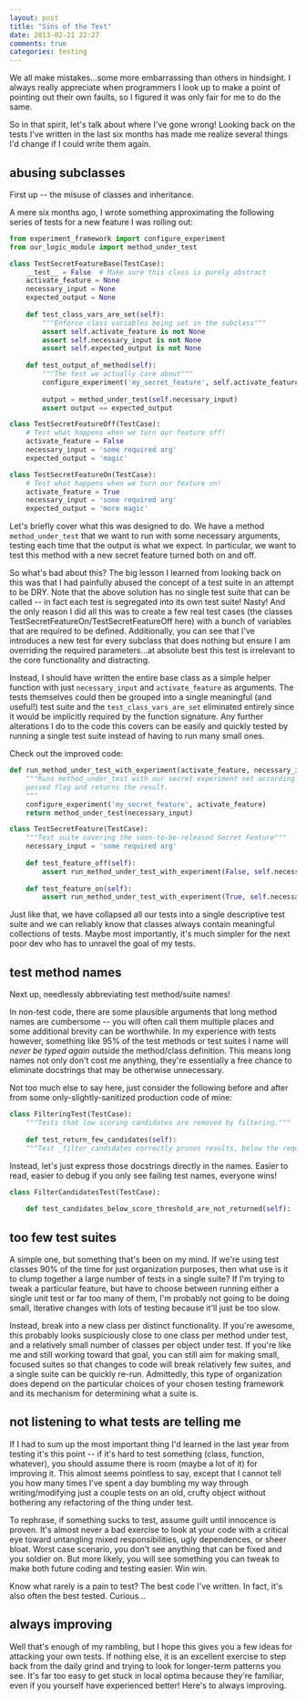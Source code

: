 ```yaml
---
layout: post
title: "Sins of the Test"
date: 2013-02-21 22:27
comments: true
categories: testing
---
```


We all make mistakes…some more embarrassing than others in hindsight. I always really appreciate when programmers I look up to make a point of pointing out their own faults, so I figured it was only fair for me to do the same.

So in that spirit, let's talk about where I've gone wrong! Looking back on the tests I've written in the last six months has made me realize several things I'd change if I could write them again.

<!-- more -->

## abusing subclasses

First up -- the misuse of classes and inheritance.

A mere six months ago, I wrote something approximating the following series of tests for a new feature I was rolling out:

``` python
from experiment_framework import configure_experiment
from our_logic_module import method_under_test

class TestSecretFeatureBase(TestCase):
	__test__ = False  # Make sure this class is purely abstract
	activate_feature = None
	necessary_input = None
	expected_output = None
	
	def test_class_vars_are_set(self):
		"""Enforce class variables being set in the subclass"""
		assert self.activate_feature is not None
		assert self.necessary_input is not None
		assert self.expected_output is not None
	
	def test_output_of_method(self):
		"""The test we actually care about"""
		configure_experiment('my_secret_feature', self.activate_feature)
		
		output = method_under_test(self.necessary_input)
		assert output == expected_output

class TestSecretFeatureOff(TestCase):
	# Test what happens when we turn our feature off!
	activate_feature = False
	necessary_input = 'some required arg'
	expected_output = 'magic'

class TestSecretFeatureOn(TestCase):
	# Test what happens when we turn our feature on!
	activate_feature = True
	necessary_input = 'some required arg'
	expected_output = 'more magic'

```

Let's briefly cover what this was designed to do. We have a method `method_under_test` that we want to run with some necessary arguments, testing each time that the output is what we expect. In particular, we want to test this method with a new secret feature turned both on and off.

So what's bad about this? The big lesson I learned from looking back on this was that I had painfully abused the concept of a test suite in an attempt to be DRY. Note that the above solution has no single test suite that can be called -- in fact each test is segregated into its own test suite! Nasty! And the only reason I did all this was to create a few real test cases (the classes TestSecretFeatureOn/TestSecretFeatureOff here) with a bunch of variables that are required to be defined. Additionally, you can see that I've introduces a new test for every subclass that does nothing but ensure I am overriding the required parameters...at absolute best this test is irrelevant to the core functionality and distracting.

Instead, I should have written the entire base class as a simple helper function with just `necessary_input` and `activate_feature` as arguments. The tests themselves could then be grouped into a single meaningful (and useful!) test suite and the `test_class_vars_are_set` eliminated entirely since it would be implicitly required by the function signature. Any further alterations I do to the code this covers can be easily and quickly tested by running a single test suite instead of having to run many small ones.

Check out the improved code:
``` python
def run_method_under_test_with_experiment(activate_feature, necessary_input):
	"""Runs method_under_test with our secret experiment set according to the
	passed flag and returns the result.
	"""
	configure_experiment('my_secret_feature', activate_feature)
	return method_under_test(necessary_input)

class TestSecretFeature(TestCase):
	"""Test suite covering the soon-to-be-released Secret Feature"""
	necessary_input = 'some required arg'
	
	def test_feature_off(self):
		assert run_method_under_test_with_experiment(False, self.necessary_input) == 'magic'
		
	def test_feature_on(self):
		assert run_method_under_test_with_experiment(True, self.necessary_input) == 'more magic'
```

Just like that, we have collapsed all our tests into a single descriptive test suite and we can reliably know that classes always contain meaningful collections of tests. Maybe most importantly, it's much simpler for the next poor dev who has to unravel the goal of my tests.

## test method names

Next up, needlessly abbreviating test method/suite names!

In non-test code, there are some plausible arguments that long method names are cumbersome -- you will often call them multiple places and some additional brevity can be worthwhile. In my experience with tests however, something like 95% of the test methods or test suites I name will *never be typed again* outside the method/class definition. This means long names not only don't cost me anything, they're essentially a free chance to eliminate docstrings that may be otherwise unnecessary.

Not too much else to say here, just consider the following before and after from some only-slightly-sanitized production code of mine:

``` python
class FilteringTest(TestCase):
	"""Tests that low scoring candidates are removed by filtering."""
	
	def test_return_few_candidates(self):
	"""Test _filter_candidates correctly prunes results, below the request's threshold."""
```

Instead, let's just express those docstrings directly in the names. Easier to read, easier to debug if you only see failing test names, everyone wins!

``` python
class FilterCandidatesTest(TestCase):
	
	def test_candidates_below_score_threshold_are_not_returned(self):
```

## too few test suites

A simple one, but something that's been on my mind. If we're using test classes 90% of the time for just organization purposes, then what use is it to clump together a large number of tests in a single suite? If I'm trying to tweak a particular feature, but have to choose between running either a single unit test or far too many of them, I'm probably not going to be doing small, iterative changes with lots of testing because it'll just be too slow.

Instead, break into a new class per distinct functionality. If you're awesome, this probably looks suspiciously close to one class per method under test, and a relatively small number of classes per object under test. If you're like me and still working toward that goal, you can still aim for making small, focused suites so that changes to code will break relatively few suites, and a single suite can be quickly re-run. Admittedly, this type of organization does depend on the particular choices of your chosen testing framework and its mechanism for determining what a suite is.

## not listening to what tests are telling me

If I had to sum up the most important thing I'd learned in the last year from testing it's this point -- if it's hard to test something (class, function, whatever), you should assume there is room (maybe a lot of it) for improving it. This almost seems pointless to say, except that I cannot tell you how many times I've spent a day bumbling my way through writing/modifying just a couple tests on an old, crufty object without bothering any refactoring of the thing under test.

To rephrase, if something sucks to test, assume guilt until innocence is proven. It's almost never a bad exercise to look at your code with a critical eye toward untangling mixed responsibilities, ugly dependences, or sheer bloat. Worst case scenario, you don't see anything that can be fixed and you soldier on. But more likely, you will see something you can tweak to make both future coding and testing easier. Win win.

Know what rarely is a pain to test? The best code I've written. In fact, it's also often the best tested. Curious…

## always improving

Well that's enough of my rambling, but I hope this gives you a few ideas for attacking your own tests. If nothing else, it is an excellent exercise to step back from the daily grind and trying to look for longer-term patterns you see. It's far too easy to get stuck in local optima because they're familiar, even if you yourself have experienced better! Here's to always improving.
